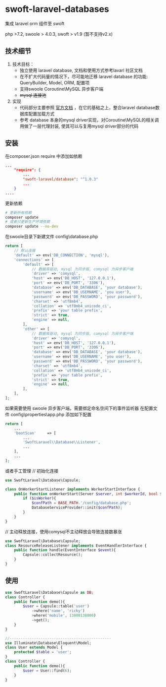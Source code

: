 # swoft-laravel-databases
集成 laravel orm 组件至 swoft 

php >7.2, swoole > 4.0.3, swoft > v1.9 (暂不支持v2.x) 

## 技术细节
1. 技术目标：
    * 独立使用 laravel database, 文档和使用方式参考lavarl 社区文档
    * 在不扩大代码量的情况下，尽可能地迁移 laravel database 的功能: QueryBuilder, Model, ORM, 配置项
    * 支持swoole Coroutine\MySQL 异步客户端
    * ~~mysql 连接池~~
2. 实现
    * 代码部分主要参照 [官方文档](https://github.com/illuminate/database) ，在它的基础之上，整合laravel database数据库配置加载方式
    * 参考 database 本身的mysql driver实现，对Coroutine\MySQL的相关调用做了一层代理封装, 使其可以与复用mysql driver部分的代码
## 安装
在composer.json require 中添加如依赖
```json
...
    "require": {
        ...
        "swoft-laravel/database": "^1.0.3"
        ...
    }
....
```
更新依赖
```bash
# 更新所有依赖
composer update 
# 或者只更新生产环境依赖
composer update --no-dev
```
在swoole目录下新建文件  config\database.php
```php
return [
    // 默认连接
    'default' => env('DB_CONNECTION', 'mysql'),
    'connections' => [
        'default' => [
            // 数据库驱动, mysql 为同步版, comysql 为异步客户端
            'driver' => 'comysql',
            'host' => env('DB_HOST', '127.0.0.1'),
            'port' => env('DB_PORT', '3306'),
            'database' => env('DB_DATABASE', 'your database'),
            'username' => env('DB_USERNAME', 'you user'),
            'password' => env('DB_PASSWORD', 'your password'),
            'charset' => 'utf8mb4',
            'collation' => 'utf8mb4_unicode_ci',
            'prefix' => 'your table prefix',
            'strict' => true,
            'engine' => null,
        ],
        'other' => [
            // 数据库驱动, mysql 为同步版, comysql 为异步客户端
            'driver' => 'comysql',
            'host' => env('DB_HOST', '127.0.0.1'),
            'port' => env('DB_PORT', '3306'),
            'database' => env('DB_DATABASE', 'your database'),
            'username' => env('DB_USERNAME', 'you user'),
            'password' => env('DB_PASSWORD', 'your password'),
            'charset' => 'utf8mb4',
            'collation' => 'utf8mb4_unicode_ci',
            'prefix' => 'your table prefix',
            'strict' => true,
            'engine' => null,
        ],
    ],
];
```
如果需要使用 swoole 异步客户端，需要绑定命名空间下的事件监听器
在配置文件 config\properties\app.php 添加如下配置
```php
return [
    ...
    'bootScan'     => [
        ...
        'SwoftLaravel\\Database\\Listener',
        ...
    ],
    ...
];
```
或者手工管理
// 初始化连接
```php
use SwoftLaravel\Database\Capsule;

class OnWorkerStartListener implements WorkerStartInterface {
    public function onWorkerStart(Server $server, int $workerId, bool $isWorker) {
        if ($isWorker){
            $confPath = BASE_PATH.'/config/database.php';
            DatabaseServiceProvider::init($confPath);
        }
    }
}

```
// 主动释放连接，使用comysql不主动释放会导致连接数暴涨
```php
use SwoftLaravel\Database\Capsule;
class ResourceReleaseListener implements EventHandlerInterface {
    public function handle(EventInterface $event){
        Capsule::collectResource();
    }
}
```
## 使用
```php 
use SwoftLaravel\Database\Capsule as DB;
class Controller {
    public function demo(){
        $user = Capsule::table('user')
            ->where('name', 'ricky')
            >where('mobile', 13800138000)
            ->get();
    }
}

//----------------------------------------------
use Illuminate\Database\Eloquent\Model;
class User extends Model {
    protected $table = 'user';
}
class Controller {
    public function demo(){
        $user = User::find(6);
    }
}

```